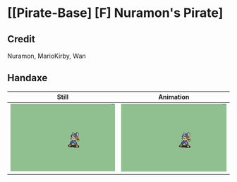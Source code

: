 # [\[Pirate-Base\] \[F\] Nuramon's Pirate]

## Credit

Nuramon, MarioKirby, Wan
	
## Handaxe

| Still | Animation |
| :---: | :-------: |
| ![Handaxe still](./Handaxe_000.png) | ![Handaxe animation](./Handaxe.gif) |
